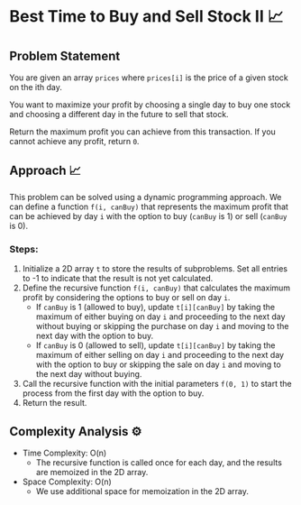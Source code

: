 # Best Time to Buy and Sell Stock II 📈

## Problem Statement

You are given an array `prices` where `prices[i]` is the price of a given stock on the ith day.

You want to maximize your profit by choosing a single day to buy one stock and choosing a different day in the future to sell that stock.

Return the maximum profit you can achieve from this transaction. If you cannot achieve any profit, return `0`.

## Approach 📈

This problem can be solved using a dynamic programming approach. We can define a function `f(i, canBuy)` that represents the maximum profit that can be achieved by day `i` with the option to buy (`canBuy` is 1) or sell (`canBuy` is 0).

### Steps:
1. Initialize a 2D array `t` to store the results of subproblems. Set all entries to -1 to indicate that the result is not yet calculated.
2. Define the recursive function `f(i, canBuy)` that calculates the maximum profit by considering the options to buy or sell on day `i`.
   - If `canBuy` is 1 (allowed to buy), update `t[i][canBuy]` by taking the maximum of either buying on day `i` and proceeding to the next day without buying or skipping the purchase on day `i` and moving to the next day with the option to buy.
   - If `canBuy` is 0 (allowed to sell), update `t[i][canBuy]` by taking the maximum of either selling on day `i` and proceeding to the next day with the option to buy or skipping the sale on day `i` and moving to the next day without buying.
3. Call the recursive function with the initial parameters `f(0, 1)` to start the process from the first day with the option to buy.
4. Return the result.

## Complexity Analysis ⚙️

- Time Complexity: O(n)
  - The recursive function is called once for each day, and the results are memoized in the 2D array.
- Space Complexity: O(n)
  - We use additional space for memoization in the 2D array.

